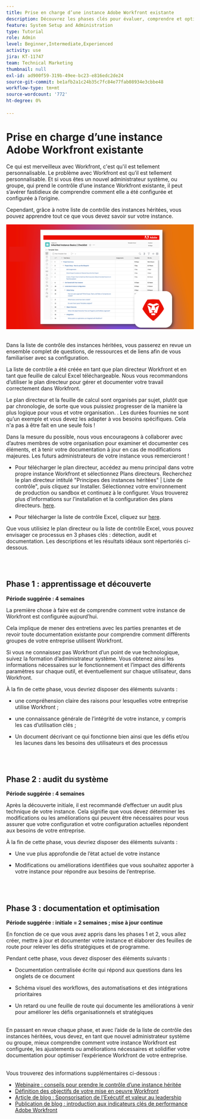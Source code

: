 ```yaml
---
title: Prise en charge d’une instance Adobe Workfront existante
description: Découvrez les phases clés pour évaluer, comprendre et optimiser votre instance de Workfront en tant que nouvel administrateur système ou groupe.
feature: System Setup and Administration
type: Tutorial
role: Admin
level: Beginner,Intermediate,Experienced
activity: use
jira: KT-11747
team: Technical Marketing
thumbnail: null
exl-id: ad900f59-319b-49ee-bc23-e816edc2de24
source-git-commit: be1afb2a1c24b35c7fc84e77fab08934e3cbbe48
workflow-type: tm+mt
source-wordcount: '772'
ht-degree: 0%

---
```


# Prise en charge d’une instance Adobe Workfront existante

Ce qui est merveilleux avec Workfront, c&#39;est qu&#39;il est tellement personnalisable. Le problème avec Workfront est qu’il est tellement personnalisable. Et si vous êtes un nouvel administrateur système, ou groupe, qui prend le contrôle d’une instance Workfront existante, il peut s’avérer fastidieux de comprendre comment elle a été configurée et configurée à l’origine.

Cependant, grâce à notre liste de contrôle des instances héritées, vous pouvez apprendre tout ce que vous devez savoir sur votre instance.

![Image de liste de contrôle d’instance héritée](assets/wf-inherited-instance-image.png)
<br></br>

Dans la liste de contrôle des instances héritées, vous passerez en revue un ensemble complet de questions, de ressources et de liens afin de vous familiariser avec sa configuration.

La liste de contrôle a été créée en tant que plan directeur Workfront et en tant que feuille de calcul Excel téléchargeable. Nous vous recommandons d’utiliser le plan directeur pour gérer et documenter votre travail correctement dans Workfront.

Le plan directeur et la feuille de calcul sont organisés par sujet, plutôt que par chronologie, de sorte que vous puissiez progresser de la manière la plus logique pour vous et votre organisation. . Les durées fournies ne sont qu’un exemple et vous devez les adapter à vos besoins spécifiques. Cela n&#39;a pas à être fait en une seule fois !

Dans la mesure du possible, nous vous encourageons à collaborer avec d’autres membres de votre organisation pour examiner et documenter ces éléments, et à tenir votre documentation à jour en cas de modifications majeures. Les futurs administrateurs de votre instance vous remercieront !

* Pour télécharger le plan directeur, accédez au menu principal dans votre propre instance Workfront et sélectionnez Plans directeurs. Recherchez le plan directeur intitulé &quot;Principes des instances héritées&quot; | Liste de contrôle&quot;, puis cliquez sur Installer. Sélectionnez votre environnement de production ou sandbox et continuez à le configurer. Vous trouverez plus d’informations sur l’installation et la configuration des plans directeurs. [here](https://experienceleague.adobe.com/docs/workfront/using/administration-and-setup/blueprints/blueprints-install.html?lang=en).

* Pour télécharger la liste de contrôle Excel, cliquez sur [here](assets/adobe-workfront-system-admin-playbook-inherited-instance.xlsx).

Que vous utilisiez le plan directeur ou la liste de contrôle Excel, vous pouvez envisager ce processus en 3 phases clés : détection, audit et documentation. Les descriptions et les résultats idéaux sont répertoriés ci-dessous.

<br>
</br>

## Phase 1 : apprentissage et découverte

<b>Période suggérée : 4 semaines</b>

La première chose à faire est de comprendre comment votre instance de Workfront est configurée aujourd’hui.

Cela implique de mener des entretiens avec les parties prenantes et de revoir toute documentation existante pour comprendre comment différents groupes de votre entreprise utilisent Workfront.

Si vous ne connaissez pas Workfront d’un point de vue technologique, suivez la formation d’administrateur système. Vous obtenez ainsi les informations nécessaires sur le fonctionnement et l’impact des différents paramètres sur chaque outil, et éventuellement sur chaque utilisateur, dans Workfront.

À la fin de cette phase, vous devriez disposer des éléments suivants :

* une compréhension claire des raisons pour lesquelles votre entreprise utilise Workfront ;

* une connaissance générale de l’intégrité de votre instance, y compris les cas d’utilisation clés ;

* Un document décrivant ce qui fonctionne bien ainsi que les défis et/ou les lacunes dans les besoins des utilisateurs et des processus
<br>
</br>

## Phase 2 : audit du système

<b>Période suggérée : 4 semaines </b>

Après la découverte initiale, il est recommandé d’effectuer un audit plus technique de votre instance. Cela signifie que vous devez déterminer les modifications ou les améliorations qui peuvent être nécessaires pour vous assurer que votre configuration et votre configuration actuelles répondent aux besoins de votre entreprise.

À la fin de cette phase, vous devriez disposer des éléments suivants :

* Une vue plus approfondie de l’état actuel de votre instance

* Modifications ou améliorations identifiées que vous souhaitez apporter à votre instance pour répondre aux besoins de l’entreprise.
<br>
</br>

## Phase 3 : documentation et optimisation

<b>Période suggérée : initiale = 2 semaines ; mise à jour continue </b>

En fonction de ce que vous avez appris dans les phases 1 et 2, vous allez créer, mettre à jour et documenter votre instance et élaborer des feuilles de route pour relever les défis stratégiques et de programme.

Pendant cette phase, vous devez disposer des éléments suivants :

* Documentation centralisée écrite qui répond aux questions dans les onglets de ce document

* Schéma visuel des workflows, des automatisations et des intégrations prioritaires

* Un retard ou une feuille de route qui documente les améliorations à venir pour améliorer les défis organisationnels et stratégiques

<br>
En passant en revue chaque phase, et avec l’aide de la liste de contrôle des instances héritées, vous devez, en tant que nouvel administrateur système ou groupe, mieux comprendre comment votre instance Workfront est configurée, les ajustements ou améliorations nécessaires et solidifier votre documentation pour optimiser l’expérience Workfront de votre entreprise.

<br>
</br>

Vous trouverez des informations supplémentaires ci-dessous :
* [Webinaire : conseils pour prendre le contrôle d’une instance héritée](https://experienceleaguecommunities.adobe.com/t5/workfront-discussions/webinar-system-admin-essentials-tips-for-taking-over-an-existing/td-p/571873)
* [Définition des objectifs de votre mise en oeuvre Workfront](https://experienceleague.adobe.com/docs/workfront/using/administration-and-setup/get-started-administration/define-wf-goals-objectives.html?lang=en)
* [Article de blog : Sponsorisation de l&#39;Exécutif et valeur au leadership](https://experienceleaguecommunities.adobe.com/t5/workfront-blogs/customer-success-tips-executive-sponsorship-and-value-to/ba-p/518353)
* [Publication de blog : introduction aux indicateurs clés de performance Adobe Workfront](https://experienceleaguecommunities.adobe.com/t5/workfront-blogs/kpi-dashboards-in-the-new-workfront-experience-introduction-to/ba-p/549001)
